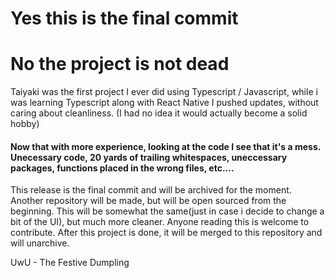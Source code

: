 # Yes this is the final commit

# No the project is not dead

Taiyaki was the first project I ever did using Typescript / Javascript, while i was learning Typescript along with React Native I pushed updates, without caring about cleanliness. (I had no idea it would actually become a solid hobby)

#### Now that with more experience, looking at the code I see that it's a mess. Unecessary code, 20 yards of trailing whitespaces, uneccessary packages, functions placed in the wrong files, etc....

This release is the final commit and will be archived for the moment. Another repository will be made, but will be open sourced from the beginning. This will be somewhat the same(just in case i decide to change a bit of the UI), but much more cleaner. Anyone reading this is welcome to contribute. After this project is done, it will be merged to this repository and will unarchive.

UwU - The Festive Dumpling
